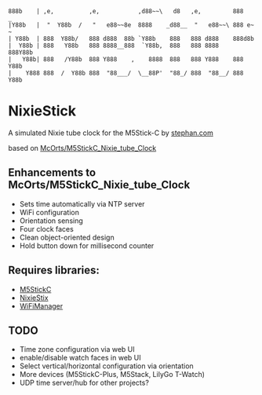 ```
888b    | ,e,          ,e,           ,d88~~\   d8   ,e,         888   _
|Y88b   |  "  Y88b  /   "   e88~~8e  8888    _d88__  "   e88~~\ 888 e~ ~
| Y88b  | 888  Y88b/   888 d888  88b `Y88b    888   888 d888    888d8b
|  Y88b | 888   Y88b   888 8888__888  `Y88b,  888   888 8888    888Y88b
|   Y88b| 888   /Y88b  888 Y888    ,    8888  888   888 Y888    888 Y88b
|    Y888 888  /  Y88b 888  "88___/  \__88P'  "88_/ 888  "88__/ 888  Y88b
```

# NixieStick

A simulated Nixie tube clock for the M5Stick-C
by [stephan.com](https://stephan.com/)

based on [McOrts/M5StickC_Nixie_tube_Clock](https://github.com/McOrts/M5StickC_Nixie_tube_Clock)

## Enhancements to McOrts/M5StickC_Nixie_tube_Clock

* Sets time automatically via NTP server
* WiFi configuration
* Orientation sensing
* Four clock faces
* Clean object-oriented design
* Hold button down for millisecond counter

## Requires libraries:

* [M5StickC](https://github.com/m5stack/M5StickC)
* [NixieStix](https://github.com/stephancom/NixieStix)
* [WiFiManager](https://github.com/tzapu/WiFiManager)

## TODO

* Time zone configuration via web UI
* enable/disable watch faces in web UI
* Select vertical/horizontal configuration via orientation
* More devices (M5StickC-Plus, M5Stack, LilyGo T-Watch)
* UDP time server/hub for other projects?
